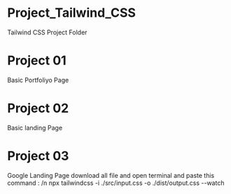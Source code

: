 # Project_Tailwind_CSS
Tailwind CSS Project Folder
# Project 01
Basic Portfoliyo Page
# Project 02
Basic landing Page
# Project 03
Google Landing Page 
download all file and open terminal and paste this command : /n
npx tailwindcss -i ./src/input.css -o ./dist/output.css --watch
